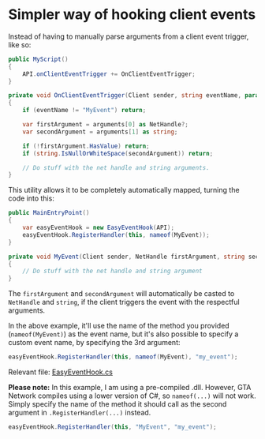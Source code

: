# Simpler way of hooking client events

Instead of having to manually parse arguments from a client event trigger, like so:

```cs
public MyScript()
{
	API.onClientEventTrigger += OnClientEventTrigger;
}

private void OnClientEventTrigger(Client sender, string eventName, params object[] arguments)
{
	if (eventName != "MyEvent") return;

	var firstArgument = arguments[0] as NetHandle?;
	var secondArgument = arguments[1] as string;

	if (!firstArgument.HasValue) return;
	if (string.IsNullOrWhiteSpace(secondArgument)) return;

	// Do stuff with the net handle and string arguments.
}
```

This utility allows it to be completely automatically mapped, turning the code into this:

```cs
public MainEntryPoint()
{
	var easyEventHook = new EasyEventHook(API);
	easyEventHook.RegisterHandler(this, nameof(MyEvent));
}

private void MyEvent(Client sender, NetHandle firstArgument, string secondArgument)
{
	// Do stuff with the net handle and string argument
}
```

The `firstArgument` and `secondArgument` will automatically be casted to `NetHandle` and `string`, if the client triggers the event with the respectful arguments.

In the above example, it'll use the name of the method you provided (`nameof(MyEvent)`) as the event name, but it's also possible to specify a custom event name, by specifying the 3rd argument:

```cs
easyEventHook.RegisterHandler(this, nameof(MyEvent), "my_event");
```

Relevant file: [EasyEventHook.cs](https://github.com/Rene-Sackers/gta-network-easy-event-hook/blob/master/src/GTANEasyEventHook.GTA/resources/easyeh/Server/EasyEventHook.cs)
    
**Please note:**
In this example, I am using a pre-compiled .dll. However, GTA Network compiles using a lower version of C#, so `nameof(...)` will not work. Simply specify the name of the method it should call as the second argument in `.RegisterHandler(...)` instead.

```cs
easyEventHook.RegisterHandler(this, "MyEvent", "my_event");
```

